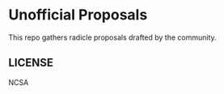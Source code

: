 # Unofficial Proposals

This repo gathers radicle proposals drafted by the community.

## LICENSE

NCSA
